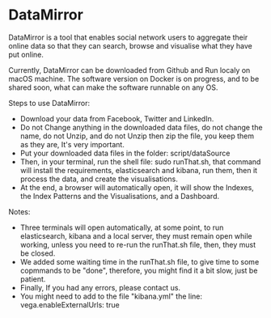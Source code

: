# DataMirror
DataMirror is a tool that enables social network users to aggregate their online data so that they can search, browse and visualise what they have put online.

Currently, DataMirror can be downloaded from Github and Run localy on macOS machine.
The software version on Docker is on progress, and to be shared soon, what can make the software runnable on any OS. 

Steps to use DataMirror:
- Download your data from Facebook, Twitter and LinkedIn.
- Do not Change anything in the downloaded data files, do not change the name, do not Unzip, and do not Unzip then zip the file, you keep them as they are, It's very important.
- Put your downloaded data files in the folder: script/dataSource
- Then, in your terminal, run the shell file: sudo runThat.sh, that command will install the requirements, elasticsearch and kibana, run them, then it process the data, and create the visualisations.
- At the end, a browser will automatically open, it will show the Indexes, the Index Patterns and the Visualisations, and a Dashboard.

Notes:
- Three terminals will open automatically, at some point, to run elasticsearch, kibana and a local server, they must remain open while working, unless you need to re-run the runThat.sh file, then, they must be closed.
- We added some waiting time in the runThat.sh file, to give time to some copmmands to be "done", therefore, you might find it a bit slow, just be patient.
- Finally, If you had any errors, please contact us.
- You might need to add to the file "kibana.yml" the line: vega.enableExternalUrls: true



